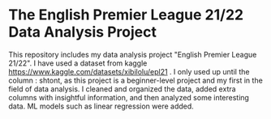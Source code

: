 # The English Premier League 21/22 Data Analysis Project
This repository includes my data analysis project "English Premier League 21/22". I have used a dataset from kaggle https://www.kaggle.com/datasets/xibilolu/epl21 . I only used up until the column : shtont, as this project is a beginner-level project and my first in the field of data analysis. I cleaned and organized the data, added extra columns with insightful information, and then analyzed some interesting data. 
ML models such as linear regression were added.
